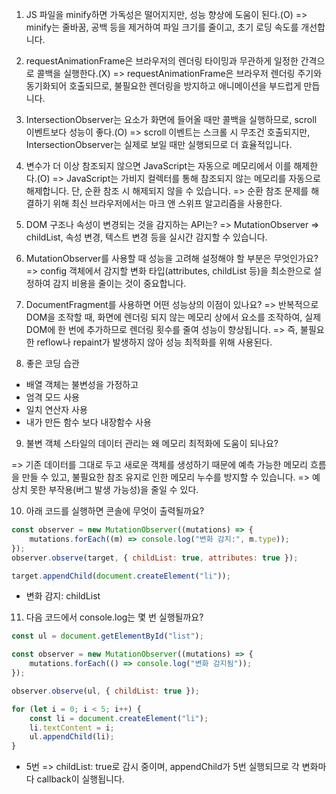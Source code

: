 1. JS 파일을 minify하면 가독성은 떨어지지만, 성능 향상에 도움이 된다.(O)
   => minify는 줄바꿈, 공백 등을 제거하여 파일 크기를 줄이고, 초기 로딩 속도를 개선합니다.

2. requestAnimationFrame은 브라우저의 렌더링 타이밍과 무관하게 일정한 간격으로 콜백을 실행한다.(X)
   => requestAnimationFrame은 브라우저 렌더링 주기와 동기화되어 호출되므로, 불필요한 렌더링을 방지하고 애니메이션을 부드럽게 만듭니다.

3. IntersectionObserver는 요소가 화면에 들어올 때만 콜백을 실행하므로, scroll 이벤트보다 성능이 좋다.(O)
   => scroll 이벤트는 스크롤 시 무조건 호출되지만, IntersectionObserver는 실제로 보일 때만 실행되므로 더 효율적입니다.

4. 변수가 더 이상 참조되지 않으면 JavaScript는 자동으로 메모리에서 이를 해제한다.(O)
   => JavaScript는 가비지 컬렉터를 통해 참조되지 않는 메모리를 자동으로 해제합니다. 단, 순환 참조 시 해제되지 않을 수 있습니다.
   => 순환 참조 문제를 해결하기 위해 최신 브라우저에서는 마크 앤 스위프 알고리즘을 사용한다.

5. DOM 구조나 속성이 변경되는 것을 감지하는 API는?
   => MutationObserver
   => childList, 속성 변경, 텍스트 변경 등을 실시간 감지할 수 있습니다.

6. MutationObserver를 사용할 때 성능을 고려해 설정해야 할 부분은 무엇인가요?
   => config 객체에서 감지할 변화 타입(attributes, childList 등)을 최소한으로 설정하여 감지 비용을 줄이는 것이 중요합니다.

7. DocumentFragment를 사용하면 어떤 성능상의 이점이 있나요?
   => 반복적으로 DOM을 조작할 때, 화면에 렌더링 되지 않는 메모리 상에서 요소를 조작하여, 실제 DOM에 한 번에 추가하므로 렌더링 횟수를 줄여 성능이 향상됩니다.
   => 즉, 불필요한 reflow나 repaint가 발생하지 않아 성능 최적화를 위해 사용된다.

8. 좋은 코딩 습관

-   배열 객체는 불변성을 가정하고
-   엄격 모드 사용
-   일치 연산자 사용
-   내가 만든 함수 보다 내장함수 사용

9. 불변 객체 스타일의 데이터 관리는 왜 메모리 최적화에 도움이 되나요?

=> 기존 데이터를 그대로 두고 새로운 객체를 생성하기 때문에 예측 가능한 메모리 흐름을 만들 수 있고, 불필요한 참조 유지로 인한 메모리 누수를 방지할 수 있습니다.
=> 예상치 못한 부작용(버그 발생 가능성)을 줄일 수 있다.

10. 아래 코드를 실행하면 콘솔에 무엇이 출력될까요?

```js
const observer = new MutationObserver((mutations) => {
    mutations.forEach((m) => console.log("변화 감지:", m.type));
});
observer.observe(target, { childList: true, attributes: true });

target.appendChild(document.createElement("li"));
```

-   변화 감지: childList

11. 다음 코드에서 console.log는 몇 번 실행될까요?

```js
const ul = document.getElementById("list");

const observer = new MutationObserver((mutations) => {
    mutations.forEach(() => console.log("변화 감지됨"));
});

observer.observe(ul, { childList: true });

for (let i = 0; i < 5; i++) {
    const li = document.createElement("li");
    li.textContent = i;
    ul.appendChild(li);
}
```

-   5번
    => childList: true로 감시 중이며, appendChild가 5번 실행되므로 각 변화마다 callback이 실행됩니다.
